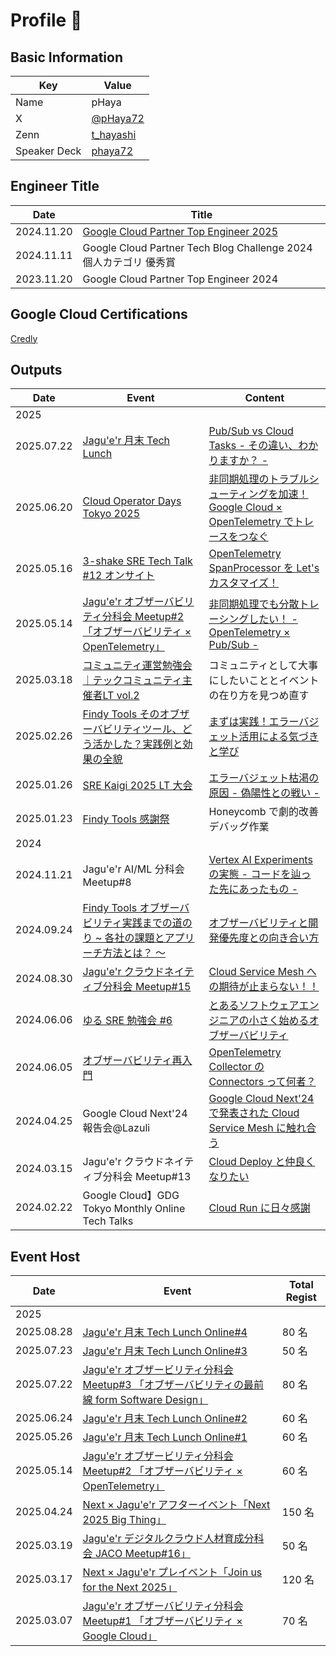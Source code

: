 # Profile 👋


## Basic Information

| Key | Value |
| ---- | ---- |
| Name |pHaya |
| X | [@pHaya72](https://x.com/pHaya72) |
| Zenn | [t_hayashi](https://zenn.dev/t_hayashi) |
| Speaker Deck | [phaya72](https://speakerdeck.com/phaya72) |

## Engineer Title

| Date | Title |
| ---- | ---- |
| 2024.11.20 | [Google Cloud Partner Top Engineer 2025](https://cloud.google.com/blog/ja/topics/partners/partner-top-engineer-2025-award-winners) |
| 2024.11.11 | Google Cloud Partner Tech Blog Challenge 2024 個人カテゴリ 優秀賞 |
| 2023.11.20 | Google Cloud Partner Top Engineer 2024 |

## Google Cloud Certifications
[Credly](https://www.credly.com/users/tomonori-hayashi.5ca5f180)

## Outputs

| Date | Event | Content |
| ---- | ---- | ---- |
| 2025 | |  |
| 2025.07.22 | [Jagu'e'r 月末 Tech Lunch](https://jaguer-tech-lunch.connpass.com/event/360328/) | [Pub/Sub vs Cloud Tasks - その違い、わかりますか？ -](https://speakerdeck.com/phaya72/sub-vs-cloud-tasks-sonowei-i-wakarimasuka)
| 2025.06.20 | [Cloud Operator Days Tokyo 2025](https://cloudopsdays.com/) | [非同期処理のトラブルシューティングを加速！ Google Cloud × OpenTelemetry でトレースをつなぐ](https://speakerdeck.com/nttcom/accelerate-async-troubleshooting-connecting-traces-with-google-cloud-and-opentelemetry)
| 2025.05.16 | [3-shake SRE Tech Talk #12 オンサイト](https://3-shake.connpass.com/event/351861/?utm_campaign=event_reminder&utm_source=notifications&utm_medium=email&utm_content=detail_btn) | [OpenTelemetry SpanProcessor を Let's カスタマイズ！](https://speakerdeck.com/phaya72/opentelemetry-no-spanprocessor-wo-lets-kasutamaizu)
| 2025.05.14 | [Jagu'e'r オブザーバビリティ分科会 Meetup#2 「オブザーバビリティ × OpenTelemetry」](https://jaguer-o11y-sre.connpass.com/event/352510/)  | [非同期処理でも分散トレーシングしたい！ - OpenTelemetry × Pub/Sub -](https://speakerdeck.com/phaya72/sub)
| 2025.03.18 | [コミュニティ運営勉強会｜テックコミュニティ主催者LT vol.2](https://comucal.connpass.com/event/347687/)  | コミュニティとして大事にしたいこととイベントの在り方を見つめ直す
| 2025.02.26 | [Findy Tools そのオブザーバビリティツール、どう活かした？実践例と効果の全貌](https://findy-tools.connpass.com/event/343831/) | [まずは実践！エラーバジェット活用による気づきと学び](https://findy-tools.io/events/052832029167dca24ae3) |
| 2025.01.26 | [SRE Kaigi 2025 LT 大会](https://2025.srekaigi.net/#timetable) | [エラーバジェット枯渇の原因 - 偽陽性との戦い -](https://speakerdeck.com/phaya72/erabazietutoku-ke-noyuan-yin-wei-yang-xing-tonozhan-i)
| 2025.01.23 | [Findy Tools 感謝祭](https://findy-tools.connpass.com/event/339331/) | Honeycomb で劇的改善デバッグ作業
| 2024 | |
| 2024.11.21 | Jagu'e'r AI/ML 分科会 Meetup#8 | [Vertex AI Experimentsの実態 - コードを辿った先にあったもの -](https://speakerdeck.com/phaya72/vertexaiexperimentsnoshi-tai)
| 2024.09.24 | [Findy Tools オブザーバビリティ実践までの道のり ~ 各社の課題とアプリーチ方法とは？ 〜](https://findy.connpass.com/event/328935/) | [オブザーバビリティと開発優先度との向き合い方](https://speakerdeck.com/phaya72/obuzababiriteitokai-fa-you-xian-du-tonoxiang-kihe-ifang)
| 2024.08.30 | [Jagu'e'r クラウドネイティブ分科会 Meetup#15](https://jaguer-cloud-native.connpass.com/event/324998/) | [Cloud Service Mesh への期待が止まらない！！](https://speakerdeck.com/phaya72/cloud-service-mesh-henoqi-dai-gazhi-maranai)
| 2024.06.06 | [ゆる SRE 勉強会 #6](https://yuru-sre.connpass.com/event/317749/) | [とあるソフトウェアエンジニアの小さく始めるオブザーバビリティ](https://speakerdeck.com/phaya72/toarusohutoueaenzinianoxiao-sakushi-meruobuzababiritei)
| 2024.06.05 | [オブザーバビリティ再入門](https://mackerelio.connpass.com/event/316449/) | [OpenTelemetry Collector の Connectors って何者？](https://speakerdeck.com/phaya72/opentelemetry-collector-no-connectors-tutehe-zhe)
| 2024.04.25 | Google Cloud Next'24 報告会@Lazuli | [Google Cloud Next'24 で発表された Cloud Service Mesh に触れ合う](https://speakerdeck.com/phaya72/cloud-service-mesh-nihong-rehe-u)
| 2024.03.15 | Jagu'e'r クラウドネイティブ分科会 Meetup#13 | [Cloud Deploy と仲良くなりたい](https://speakerdeck.com/phaya72/cloud-deploy-tozhong-liang-kunaritai)
| 2024.02.22 | Google Cloud】GDG Tokyo Monthly Online Tech Talks | [Cloud Run に日々感謝](https://speakerdeck.com/phaya72/cloud-run-niri-gan-xie)

## Event Host

| Date | Event | Total Regist |
| ---- | ---- | ---- |
| 2025 | |  |
| 2025.08.28 | [Jagu'e'r 月末 Tech Lunch Online#4](https://jaguer-tech-lunch.connpass.com/event/360900/) |  80 名
| 2025.07.23 | [Jagu'e'r 月末 Tech Lunch Online#3](https://jaguer-tech-lunch.connpass.com/event/360328/) |  50 名
| 2025.07.22 | [Jagu'e'r オブザービリティ分科会 Meetup#3 「オブザーバビリティの最前線 form Software Design」](https://jaguer-o11y-sre.connpass.com/event/359593/) |  80 名
| 2025.06.24 | [Jagu'e'r 月末 Tech Lunch Online#2](https://jaguer-tech-lunch.connpass.com/event/354120/) |  60 名
| 2025.05.26 | [Jagu'e'r 月末 Tech Lunch Online#1](https://jaguer-tech-lunch.connpass.com/event/352740/) |  60 名
| 2025.05.14 | [Jagu'e'r オブザービリティ分科会 Meetup#2 「オブザーバビリティ × OpenTelemetry」](https://jaguer-tech-lunch.connpass.com/event/352740/) |  60 名
| 2025.04.24 | [Next × Jagu'e'r アフターイベント「Next 2025 Big Thing」](https://jaguer.connpass.com/event/347580/) |  150 名
| 2025.03.19 | [Jagu'e'r デジタルクラウド人材育成分科会 JACO Meetup#16」]() |  50 名
| 2025.03.17 | [Next × Jagu'e'r プレイベント「Join us for the Next 2025」](https://jaguer.connpass.com/event/345377/) |  120 名
| 2025.03.07 | [Jagu'e'r オブザーバビリティ分科会 Meetup#1 「オブザーバビリティ × Google Cloud」](https://jaguer-o11y-sre.connpass.com/event/343531/) |  70 名

